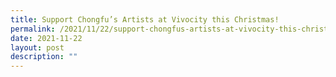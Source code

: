 ```yaml
---
title: Support Chongfu’s Artists at Vivocity this Christmas!
permalink: /2021/11/22/support-chongfus-artists-at-vivocity-this-christmas/
date: 2021-11-22
layout: post
description: ""
---
```


